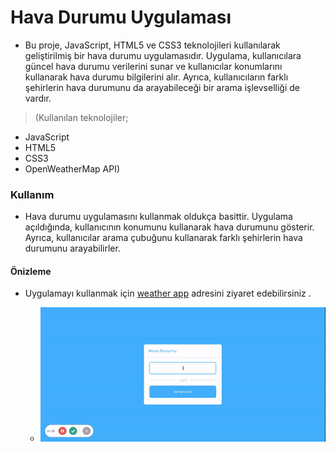 # Hava Durumu Uygulaması
- Bu proje, JavaScript, HTML5 ve CSS3 teknolojileri kullanılarak geliştirilmiş bir hava durumu uygulamasıdır. Uygulama, kullanıcılara güncel hava durumu verilerini sunar ve kullanıcılar konumlarını kullanarak hava durumu bilgilerini alır. Ayrıca, kullanıcıların farklı şehirlerin hava durumunu da arayabileceği bir arama işlevselliği de vardır.

> (Kullanılan teknolojiler;
- JavaScript
- HTML5
- CSS3
- OpenWeatherMap API)

### Kullanım
- Hava durumu uygulamasını kullanmak oldukça basittir. Uygulama açıldığında, kullanıcının konumunu kullanarak hava durumunu gösterir. Ayrıca, kullanıcılar arama çubuğunu kullanarak farklı şehirlerin hava durumunu arayabilirler.
#### Önizleme 
- Uygulamayı kullanmak için [weather app](https://netweather.netlify.app/)  adresini ziyaret edebilirsiniz .

  - ![app](weather.gif)